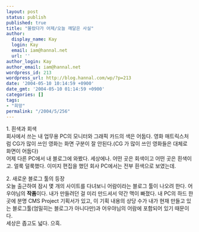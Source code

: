 ```yaml
---
layout: post
status: publish
published: true
title: "몰랐다가 어제/오늘 깨달은 사실"
author:
  display_name: Kay
  login: Kay
  email: iam@hannal.net
  url: ''
author_login: Kay
author_email: iam@hannal.net
wordpress_id: 213
wordpress_url: http://blog.hannal.com/wp/?p=213
date: '2004-05-10 10:14:59 +0900'
date_gmt: '2004-05-10 01:14:59 +0900'
categories: []
tags:
- "희망"
permalink: "/2004/5/256"
---
```

<p>1. 흰색과 회색<br />
회사에서 쓰는 내 업무용 PC의 모니터와 그래픽 카드의 색은 어둡다. 영화 매트릭스처럼 CG가 많이 쓰인 영화는 화면 구분이 잘 안된다.(CG 가 많이 쓰인 영화들은 대체로 화면이 어둡다)<br />
어제 다른 PC에서 내 블로그에 와봤다. 세상에나. 어떤 곳은 회색이고 어떤 곳은 흰색이고. 얼룩 덜룩했다. 이미지 편집을 했던 회사 PC에서는 전부 흰색으로 보였는데.</p>
<p>2. 새로운 블로그 툴의 등장<br />
오늘 출근하여 잠시 몇 개의 사이트를 다녀보니 어람이라는 블로그 툴이 나오려 한다. 어우야님의 <b>작품</b>이다. 내가 만들려던 걸 미리 만드셔서 약간 맥이 빠졌다. 내 PC의 하드 한 곳에 분명 CMS Project 기획서가 있고, 이 기획 내용의 상당 수가 내가 현재 만들고 있는 블로그툴(엄밀히는 블로그가 아니다만)과 어우야님의 어람에 포함되어 있기 때문이다.<br />
세상은 좁고도 넓다. 으흑.</p>
